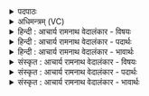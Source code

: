 <details><summary>पदपाठः</summary>

उ꣡प꣢꣯। उ꣣। मतिः꣢। पृ꣣च्य꣡ते꣢। सि꣣च्य꣡ते꣢। म꣡धु꣢꣯। म꣣न्द्रा꣡ज꣢नी। म꣣न्द्र। अ꣡ज꣢꣯नी। चो꣣दते। अन्तः꣢। आ꣣स꣡नि꣢। प꣡व꣢꣯मानः। स꣣न्तनिः꣢। स꣣म्। तनिः꣢। सु꣣न्वता꣢म्। इ꣣व। म꣡धु꣢꣯मान्। द्र꣡प्सः꣢। प꣡रि꣢꣯। वा꣡र꣢꣯म्। अ꣣र्षति। १३७१।
</details>

<details><summary>अधिमन्त्रम् (VC)</summary>

- पवमानः सोमः
- हिरण्यस्तूप आङ्गिरसः
- जगती
- निषादः
</details>

<details><summary>हिन्दी : आचार्य रामनाथ वेदालंकार - विषयः</summary>

अगले मन्त्र में परमात्मा की उपासना का फल वर्णित है।
</details>

<details><summary>हिन्दी : आचार्य रामनाथ वेदालंकार - पदार्थः</summary>

पदार्थान्वयभाषाः -  (मतिः) बुद्धि (उपपृच्यते उ) प्राप्त हो रही है, (मधु) माधुर्य (सिच्यते) सींचा जा रहा है, (आसनि अन्तः) मुख के अन्दर (मन्द्राजनी) आनन्दजनक शब्दों ओंकार, व्याहृति, गायत्री आदि को प्रेरित करनेवाली जिह्वा (चोदते) स्तुति-मन्त्रों को प्रेरित कर रही है। (पवमानः) बहता हुआ अथवा अन्तःकरण को पवित्र करता हुआ (सन्तनिः) भली-भाँति फैलनेवाला, (मधुमान्) मधुर (द्रप्सः) ब्रह्मानन्द-रस (वारम्) दोष-निवारक अन्तरात्मा को (परि अर्षति) प्राप्त हो रहा है, (सुन्वताम् इव) जैसे यजमानों की (पवमानः) गुरुकुल-निवास से स्वयं को पवित्र करती हुई, (मधुमान्) मधुर ज्ञान से वा मधुर व्यवहार से युक्त (सन्तनिः) सन्तान स्नातक होकर (वारम्) जन-समाज को (परि अर्षति) प्राप्त करती है ॥२॥ यहाँ श्लिष्टोपमालङ्कार है। उत्तरार्धगत कारण से पूर्वार्धगत कार्य का समर्थन होने से अर्थान्तरन्यास है। प्, म्, न्, त्, स् की अलग-अलग आवृत्ति में वृत्त्यनुप्रास है। ‘च्यते’ की आवृत्ति में यमक है। शान्त-रस है ॥२॥
</details>

<details><summary>हिन्दी : आचार्य रामनाथ वेदालंकार - भावार्थः</summary>

भावार्थभाषाः -  उपासक के अन्तरात्मा में ब्रह्मानन्द-रस का धाराप्रवाह होने पर विलक्षण मति और विलक्षण माधुर्य अनुभूत होता है ॥२॥
</details>

<details><summary>संस्कृत : आचार्य रामनाथ वेदालंकार - विषयः</summary>

अथ परमात्मोपासनायाः फलमाह।
</details>

<details><summary>संस्कृत : आचार्य रामनाथ वेदालंकार - पदार्थः</summary>

पदार्थान्वयभाषाः -  (मतिः) मनीषा (उप पृच्यते उ) संपृच्यते खलु। [पृची सम्पर्के।] (मधु) माधुर्यं (सिच्यते) क्षार्यते, (आसनि अन्तः) मुखाभ्यन्तरे (मन्द्राजनी) मन्द्रान् आनन्दकरान् शब्दान् ओंकारव्याहृतिगायत्र्यादीन् अजति प्रेरयतीति सा जिह्वा। [मदि स्तुतिमोदमदस्वप्नकान्तिगतिषु, भ्वादिः, ‘स्फायितञ्चि’। उ० २।१३ इति रक् प्रत्ययः। अज गतिक्षेपणयोः, भ्वादिः।] (चोदते) स्तुतिमन्त्रान् प्रेरयति। [चुद संचोदने, चुरादिः वैदिको भ्वादावपि पठितव्यः।] (पवमानः) प्रस्रवन् अन्तःकरणं पवित्रीकुर्वन् वा (सन्तनिः) सम्यग् विस्तरणशीलः, (मधुमान्) मधुरः (द्रप्सः) ब्रह्मानन्दरसः (वारम्) दोषनिवारकम् अन्तरात्मानम् (परि अर्षति) परि गच्छति, (सुन्वताम् इव) यथा यजमानानाम् (पवमानः) गुरुकुलनिवासेन स्वात्मानं पुनानः (मधुमान्) मधुरज्ञानवान् मधुरव्यवहारो वा (सन्तनिः२) सन्तानः स्नातको भूत्वा (वारम्) जनसमाजम् (परि अर्षति) परिगच्छति ॥२॥ अत्र श्लिष्टोपमालङ्कारः। उत्तरार्धगतेन कारणेन पूर्वार्धगतस्य कार्यस्य समर्थनादर्थान्तरन्यासः। पकार-मकार-नकार-तकार-सकाराणां पृथक् पृथगावृत्तौ वृत्त्यनुप्रासः। ‘च्यते’ इत्यस्यावृत्तौ यमकं च। शान्तो रसः ॥२॥
</details>

<details><summary>संस्कृत : आचार्य रामनाथ वेदालंकार - भावार्थः</summary>

भावार्थभाषाः -  उपासकस्यान्तरात्मं ब्रह्मानन्दरसप्रवाहे सति विलक्षणा मतिर्विलक्षणं माधुर्यं चानुभूयते ॥२॥
</details>
